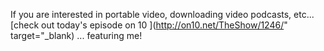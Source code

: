 If you are interested in portable video, downloading video podcasts, etc... [check out today's episode on 10 ](http://on10.net/TheShow/1246/" target="_blank) ... featuring me!